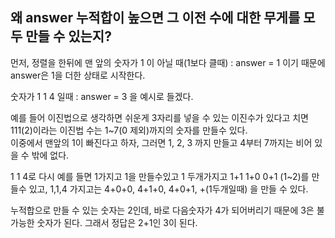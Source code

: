 ## 왜 answer 누적합이 높으면 그 이전 수에 대한 무게를 모두 만들 수 있는지?

먼저,
정렬을 한뒤에 맨 앞의 숫자가 1 이 아닐 때(1보다 클때)
: answer = 1 이기 때문에 answer은 1을 더한 상태로 시작한다.


숫자가 1 1 4 일때
: answer = 3
을 예시로 들겠다.



예를 들어 이진법으로 생각하면 쉬운게 3자리를 넣을 수 있는 이진수가 있다고 치면
111(2)이라는 이진법 수는 1~7(0 제외)까지의 숫자를 만들수 있다.  
이중에서 맨앞의 1이 빠진다고 하자, 그러면 1, 2, 3 까지 만들고 4부터 7까지는 비어 있을 수 밖에 없다. 

1 1 4로 다시 예를 들면 1가지고 1을 만들수있고 1 두개가지고 1+1 1+0 0+1 (1~2)를 만들수 있고, 1,1,4 가지고는 4+0+0, 4+1+0, 4+0+1, +(1두개일때) 을 만들 수 있다.

누적합으로 만들 수 있는 숫자는 2인데, 바로 다음숫자가 4가 되어버리기 때문에 3은 불가능한 숫자가 된다.
그래서 정답은 2+1인 3이 된다.

